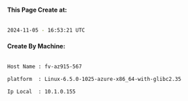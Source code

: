 
   
#### This Page Create at:

```bash

2024-11-05 - 16:53:21 UTC

```

#### Create By Machine:

```bash

Host Name : fv-az915-567

platform  : Linux-6.5.0-1025-azure-x86_64-with-glibc2.35

Ip Local  : 10.1.0.155

```

